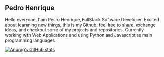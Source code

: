 ## Pedro Henrique

Hello everyone, I'am Pedro Henrique, FullStack Software Developer. Excited about learnning new things, this is my Github, feel free to share, exchange ideas, and checkout some of my projects and repositories. Currently working with Web Applications and using Python and Javascript as main programming languages.

[![Anurag's GitHub stats](https://github-readme-stats.vercel.app/api?username=phedrohenriique&show_icons=true&theme=dracula&count_private=true)](https://github.com/anuraghazra/github-readme-stats)
